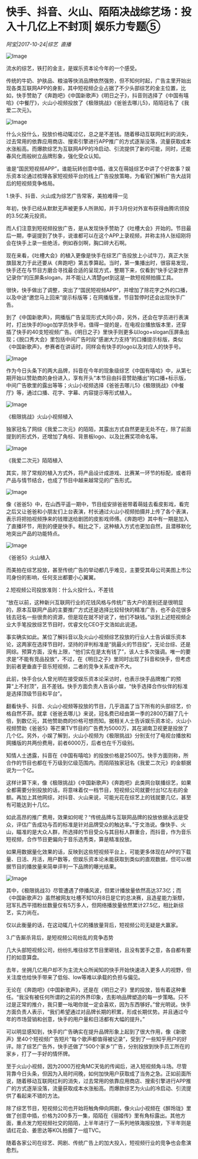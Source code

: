 # 快手、抖音、火山、陌陌决战综艺场：投入十几亿上不封顶| 娱乐力专题⑤

*阿宝|2017-10-24|综艺 
                                                直播*

![Image](http://static.ylzbl.com/uploads/ueditor/php/upload/image/20171025/1508944927153513.jpeg)

流水的综艺，铁打的金主，是娱乐资本论今年的一个感受。

传统的牛奶、护肤品、粮油等快消品牌依然强势，但不知何时起，广告主里开始出现各类互联网APP的身影，其中短视频企业占据了不少头部综艺的金主位置，比如，快手赞助了《奔跑吧》《中国新歌声》《明日之子》，抖音则选择了《中国有嘻哈》《中餐厅》，火山小视频投放了《极限挑战》《爸爸去哪儿5》，陌陌冠名了《我爱二次元》。

![Image](http://si1.go2yd.com/get-image/0HkNrnhKVfc)

什么火投什么，投放价格动辄过亿，总之是不差钱。随着移动互联网红利的消失，过去常用的依靠应用商店、搜索引擎进行APP推广的方式逐渐没落，流量获取成本水涨船高。而爆款综艺为互联网APP的冷启动、引流提供了新的可能，同时，还能春风化雨般树立品牌形象，强化受众认知。

谁是“国民短视频APP”，谁能玩转创意中插，谁又在萌娃综艺中讲了个好故事？娱乐资本论通过梳理各家短视频平台的线上广告投放策略，为看官们解析广告大战背后的短视频竞争格局。

1.快手、抖音、火山成为综艺广告常客，美拍难得一见

年初，快手已经从默默无声被更多人所熟知，并于3月份对外宣布获得由腾讯领投的3.5亿美元投资。

而人们注意到短视频投放广告，是从发现快手赞助了《吐槽大会》开始的。节目最后一期，李诞提到了快手，说谁都可以在这个APP上录视频，并称主持人张绍刚将会在快手上录一些绝活，例如吞剑啊，胸口碎大石啊。

现在来看，《吐槽大会》的植入更像是快手在综艺广告投放上小试牛刀，真正大张旗鼓发力于此还要从《奔跑吧》第五季算起。当时，第一集播出时，很容易发现，快手还在与节目方磨合寻找最合适的呈现方式，整期下来，仅看到“快手记录世界记录你”的压屏条slogan，并不能让人清楚get到这是一款短视频拍摄工具。

很快，快手做出了调整，突出了“国民短视频APP”，并增加了除花字之外的口播，以及中途“邀您马上回来”提示标版等；在网播版里，节目暂停时还会出现快手广告。

到了《中国新歌声》，网播版广告呈现形式大同小异，另外，还会在学员进行表演时，打出快手的logo加学员快手号。值得一提的是，在电视台播放版本里，还穿插了快手的40支短视频广告。《明日之子》里快手则更多以logo+slogan压屏条出现；《脱口秀大会》里包括中间广告时段“感谢大力支持”的口播提示标版，类似《中国新歌声》，参赛者在讲话时，同样会有快手的logo以及对应人的快手号。

![Image](http://si1.go2yd.com/get-image/0HkNrfpZBbc)

作为今日头条下的两大品牌，抖音在今年的现象级综艺《中国有嘻哈》中，从第七期开始以赞助商的身份进入，享有开头“本节目由抖音赞助播出”的口播+标示版，中间广告歌里的露出等等；火山小视频选择《爸爸去哪儿5》《极限挑战》《中餐厅》等，通过口播、花字、字幕、内容提示等形式植入。

![Image](http://si1.go2yd.com/get-image/0HkNrmMn8qm)

《极限挑战》火山小视频植入

独家冠名了网综《我爱二次元》的陌陌，其露出方式自然更是无处不在，除了前面提到的形式外，还增加了角标、背景板logo、以及比赛奖项命名等。

![Image](http://si1.go2yd.com/get-image/0HkNrl77RkO)

《我爱二次元》陌陌植入

其实，除了常规的植入方式外，将产品设计成游戏、比赛某一环节的标配，或者将产品与情节结合，也成了节目中越来越常见的广告形式。

![Image](http://si1.go2yd.com/get-image/0HkNrjynKBk)

像《爸爸5》中，在山西平遥一期中，节目组安排爸爸带着萌娃去看皮影戏，看完之后又让爸爸和小朋友们上台表演，村长通过火山小视频拍摄并上传了各个表演，表示将把拍视频挣来的钱赠送给剧团的皮影戏师傅。《奔跑吧》其中有一期是加入了直播环节，用到的便是快手。相比之下，这种植入方式也更加自然，且潜移默化地突出产品的功能特点。

![Image](http://si1.go2yd.com/get-image/0HkNriD3rvc)

《爸爸5》火山植入

而美拍在综艺投放，甚至传统广告的举动都几乎难见，主要受其母公司美图上市公司身份的影响，任何支出都要小心翼翼。

2.短视频公司投放准则：什么火投什么，不差钱

“放在以前，这种新兴互联网行业的花钱风格与传统广告大户的差别还是很明显的，原本互联网产品的主要推广方式还是选择比较轻快的精准广告，也不会花很多钱去冠名一些很贵的资源，但是现在就不好说了，他们不缺钱。”谈到上述短视频企业大手笔投放综艺节目时，优睿文化CEO于文浩如此说道。

事实确实如此。某位了解抖音以及火山小视频综艺投放的行业人士告诉娱乐资本论，这两家在选择节目时，坚持的评判标准是“挑最火的节目投”，无论台综、还是网综。预算方面，没有上限，“他们实在是太有钱了”，该人士多次强调。唯一的要求是“不能有竞品投放”，不过，在《明日之子》里同时出现了抖音和快手，但考虑到前者更垂直于音乐短视频，二者的竞争关系或许不大。

此前，快手合伙人曾光明在接受娱乐资本论采访时，也表示快手品牌推广的预算“上不封顶”，且不差钱。快手方面负责人告诉小娱，“快手选择合作伙伴的标准是选择顶级节目和平台”。

翻看快手、抖音、火山小视频等投放的节目，几乎涵盖了当下所有的头部综艺，价格自然不菲。就拿《爸爸去哪儿》来说，冠名费已经由第一季的2800万翻了几十倍，到数亿元，其他赞助商的价格可想而知。据相关人士告诉娱乐资本论，火山小视频赞助《爸爸5》等芒果TV节目的广告费为5000万，其在湖南卫视更是投放了几个亿。另外，小娱了解到，火山小视频为《极限挑战》分别支付了电视台播放和网播版的共两份费用，前者6000万，后者也在千万级别。

知情人士透露，抖音在《中国有嘻哈》的投放价格是2500万。快手方面则称，所合作的节目也都在千万级到亿级范围内。而陌陌独家冠名《我爱二次元》的金额据说为一个亿。

这样计算下来，像《极限挑战》《中国新歌声》《奔跑吧》此类网台联播综艺，如果全都需要分别投放的话，将意味着仅一档节目，短视频公司就要付出1亿左右的金额。再加上其他网综，对抖音、火山来说，可能光花在综艺上的钱就要几亿，甚至有可能达到十几亿。

如此高昂的推广费用，效果如何呢？“传统品牌与互联网品牌的投放依据永远是受众，评估广告成功与否的标准是针对品牌受众的触达率。”于文浩说。像快手、火山，瞄准的是大众人群，所选择的节目受众与其目标人群重合，而抖音，作为音乐短视频，合作节目更偏向于音乐选秀类，算是精准投放。

如果用数据量化效果的话，反映到这些短视频平台上，可能更多体现在APP的下载量、日活、月活，用户数等，但娱乐资本论未能获取到类似的直观数据，但可以根据节目的播放量来简单评判一下品牌的曝光结果。

![Image](http://si1.go2yd.com/get-image/0HkNrgxKtu4)

其中，《极限挑战3》尽管遭遇了停播风波，但累计播放量依然高达37.3亿；而《中国新歌声2》虽然被网友吐槽不知10月8日是它的总决赛，且造星能力渐颓，冠军扎西平措粉丝数量仅有5万多人，但网络播放量依然累计27.5亿，相比新综艺，实力尚在。

仅以此衡量的话，在这动辄几十亿的播放量背后，短视频公司无疑是大赢家。

3.广告厮杀背后，是短视频公司纷乱的竞争态势

几大头部短视频公司，纷纷扎堆往综艺节目里砸钱，且没有罢手之意，各自都有要打的如意算盘。

去年，坐拥几亿用户却不为主流大众所闻知的快手开始快速进入更多人的视野，但关注度也给快手带来了低俗、low等难以承载的负担与偏见。

无论在《奔跑吧》《中国新歌声》，还是在《明日之子》里的投放，皆有着这种重任。“我没有被任何所谓的之前的外界印象，去影响品牌塑造的每一步策略。只不过是正常的推介，我只要一吆喝你就一定会喜欢，因为东西够好。”曾光明说。快手方面负责人表示，“我们希望通过对品牌长期的积累，形成长期优势。并且通过今年的市场营销和创意，快手的用户量和日活都有大幅的提升。”

可以明显感知到，快手的广告确实在提升品牌形象上起到了很大作用，像《新歌声》里40个短视频广告短片”每个歌声都值得被记录”，受到了一些知乎用户的好评。除了综艺广告外，快手还做了“500个家乡”广告，分别投放到快手员工所在的家乡，打了一手好的情怀牌。

至于火山小视频，因为2000万挖角MC天佑的传闻后，进入短视频角斗场。尽管背靠今日头条，但因为入局时间晚，如何加快用户获取成了当务之急。正如前面所说，随着移动互联网红利的消失，过去常用的依靠应用商店、搜索引擎进行APP推广的方式逐渐没落，流量获取成本水涨船高。而爆款综艺为火山的冷启动、引流提供了看起来不错的方法。

除了综艺节目，短视频公司也开始将触角伸向网剧，像火山小视频在《醉玲珑》里做了创意中插，价格为200多万一集，陌陌在《丽姬传》里有角标露出。其他方面，重点发力短视频社交的陌陌，上半年进行了一系列地铁海报投放，下半年则是请红花会、姜思达等KOL拍摄了一组TVC。

随着各家公司在综艺、网剧、传统广告上的加大投入，短视频行业的竞争也会愈演愈烈。

